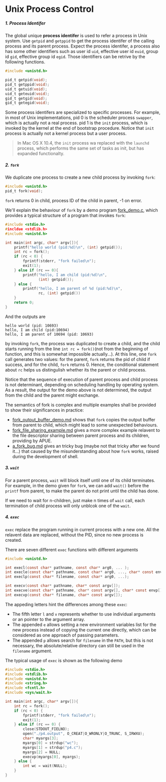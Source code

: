 # Unix Process Control

##### 1. Process Identifer

The global unique **process identifer** is used to refer a process in Unix system. Use `getpid` and `getppid` to get the process identifer of the calling process and its parent process. Expect the process identifer, a process also has some other identifiers such as user id `uid`, effective user id `euid`, group id `gid`, effective group id `egid`. Those identifiers can be retrive by the following functions.

```c
#include <unistd.h>

pid_t getpid(void);
pid_t getppid(void);
uid_t getuid(void);
uid_t geteuid(void);
gid_t getgid(void);
gid_t getegid(void);
```

Some process identifers are specialized to specific processes. For example, in most of Unix implementations, pid 0 is the scheduler process `swapper`, which is actually not a real process. pid 1 is the `init` process, which is invoked by the kernel at the end of bootstrap procedure. Notice that `init` process is actually not a kernel process but a user process.

> In Mac OS X 10.4, the `init` process wa replaced with the `launchd` process, which performs the same set of tasks as init, but has expanded functionalty.



##### 2. `fork`

We duplicate one process to create a new child process by invoking `fork`:

```c
#include <unistd.h>
pid_t fork(void);
```

`fork` returns 0 in child, process ID of the child in parent, -1 on error.

We'll explain the behaviour of `fork` by a demo program [fork_demo.c](__src__/fork_demo.c), which provides a typical structure of a program that invokes `fork`:

```c
#include <stdio.h>
#incldue <stdlib.h>
#include <unistd.h>

int main(int argc, char* argv[]){
    printf("hello world (pid:%d)\n", (int) getpid());
    int rc = fork();
    if (rc < 0) {
        fprintf(stderr, "fork failed\n");
        exit(1);
    } else if (rc == 0){
        printf("hello, I am child (pid:%d)\n",
               (int) getpid());
    } else {
        printf("hello, I am parent of %d (pid:%d)\n",
               rc, (int) getpid())
    }
    return 0; 
}
```

And the outputs are

```shell
hello world (pid: 10693)
hello, I am child (pid:10694)
hello, I am parent of 10694 (pid: 10693)
```

by invoking `fork`, the process was duplicated to create a child, and the child starts running from the line `int rc = fork()`(not from the beginning of function, and this is somewhat impossible actually...). At this line, one `fork` call generates two values: for the parent, `fork` returns the pid of child if success, and for the child, `fork` returns 0. Hence, the conditional statement about `rc` helps us distingulish whether its the parent or child process.

Notice that the sequence of execution of parent process and child process is not determinant, depending on scheduling handling by operating system. As a result, the output for the demo above is not determined, the output from the child and the parent might exchange.

The semantics of fork is complex and multiple examples shall be provided to show their significances in practice:

- [fork_output_buffer_demo.md](fork_output_buffer_demo.md) shows that `fork` copies the output buffer from parent to child, which might lead to some unexpected behaviours.
- [fork_file_sharing_example.md](fork_file_sharing_example.md) gives a more complex example relavent to the file descriptor sharing between parent process and its children, providing by APUE.
- [a_fork_bug.md](a_fork_bug.md) gives an tricky bug (maybe not that tricky after we found it...) that caused by the misunderstanding about how `fork` works, raised during the development of shell.



##### 3. `wait`

For a parent process, `wait` will block itself until one of its child terminates. For example, in the demo given for `fork`, we can add `wait()` before the `printf` from parent, to make the parent do not print until the child has done.

If we need to wait for n-children, just make n times of  `wait` call, each termination of child process will only unblcok one of the `wait`.



##### 4. `exec`

`exec` replace the program running in current process with a new one. All the relavent data are replaced, without the PID, since no new process is created.

There are seven different `exec` functions with different arguments

```c
#include <unistd.h>

int execl(const char* pathname, const char* arg0, ... );
int execle(const char* pathname, const char* arg0, ..., char* const envp[]);
int execlp(const char* filename, const char* arg0, ...);

int execv(const char* pathname, char* const argv[]);
int execve(const char* pathname, char* const argv[], char* const envp[]);
int execvp(const char* filename, char* const argv[]);
```

The appeding letters hint the differences among these `exec`:

- The fifth letter `l` and `v` represents whether to use individual arguments or an pointer to the argument array.
- The appended `e` allows setting a new environment variables list for the new process instead of copying the current one directly, which can be considered as one approach of passing parameters.
- The appended `p` allows search for `filename` in the `PATH`, but this is not necessary, the absolute/relative directory can still be used in the `filename` argument.

The typical usage of `exec` is shown as the following demo

```c
#include <stdio.h>
#include <stdlib.h>
#include <unistd.h>
#include <string.h>
#include <fcntl.h>
#include <sys/wait.h>

int main(int argc, char* argv[]){
    int rc = fork();
    if (rc < 0) {
        fprintf(stderr, "fork failed\n");
        exit(1);
    } else if (rc == 0) {
        close(STDOUT_FIELNO);
        open("./p4.output", O_CREAT|O_WRONLY|O_TRUNC, S_IRWXU);
        char* myargs[3];
        myargs[0] = strdup("wc");
        myargs[1] = strdup("p4.c");
        myargs[2] = NULL;
        execvp(myargs[0], myargs);
	} else {
        int wc = wait(NULL);
    }    
}
```
